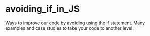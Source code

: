 # avoiding_if_in_JS
Ways to improve our code by avoiding using the if statement. Many examples and case studies to take your code to another level.
